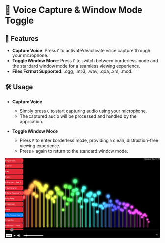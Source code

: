 # 🎤 Voice Capture & Window Mode Toggle

## 🚀 Features

- **Capture Voice**: Press `C` to activate/deactivate voice capture through your microphone.
- **Toggle Window Mode**: Press `F` to switch between borderless mode and the standard window mode for a seamless viewing experience.
- **Files Format Supported**: .ogg, .mp3, .wav, .qoa, .xm, .mod.

## 🛠️ Usage

- **Capture Voice**
  - Simply press `C` to start capturing audio using your microphone.
  - The captured audio will be processed and handled by the application.

- **Toggle Window Mode**
  - Press `F` to enter borderless mode, providing a clean, distraction-free viewing experience.
  - Press `F` again to return to the standard window mode.
 

![alt text](https://github.com/Nedal-haltam/Visualizing-Music-using-FFT/blob/main/ScreenShot_of_the_main_page.png?raw=true)


